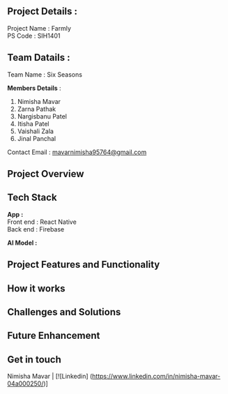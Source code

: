 ## Project Details :
Project Name : Farmly</br>
PS Code : SIH1401

## Team Datails :
Team Name : Six Seasons</br>

<b>Members Details</b> :<br>
1. Nimisha Mavar
2. Zarna Pathak
3. Nargisbanu Patel
4. Itisha Patel
5. Vaishali Zala
6. Jinal Panchal

Contact Email : mavarnimisha95764@gmail.com

## Project Overview

## Tech Stack
<b>App : </b></br>
Front end : React Native</br>
Back end : Firebase</br>

<b>AI Model :</b></br>

## Project Features and Functionality

## How it works

## Challenges and Solutions

## Future Enhancement

## Get in touch
Nimisha Mavar |
[![Linkedin] (https://www.linkedin.com/in/nimisha-mavar-04a000250/)]





